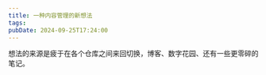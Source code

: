 ```yaml
---
title: 一种内容管理的新想法
tags: 
pubDate: 2024-09-25T17:24:00
---
```

想法的来源是疲于在各个仓库之间来回切换，博客、数字花园、还有一些更零碎的笔记。

